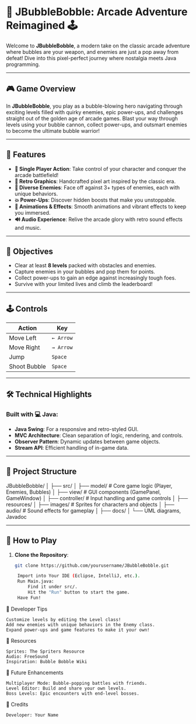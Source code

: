 # 🐉 JBubbleBobble: Arcade Adventure Reimagined 🕹️

Welcome to **JBubbleBobble**, a modern take on the classic arcade adventure where bubbles are your weapon, and enemies are just a pop away from defeat! Dive into this pixel-perfect journey where nostalgia meets Java programming.

---

## 🎮 Game Overview
In **JBubbleBobble**, you play as a bubble-blowing hero navigating through exciting levels filled with quirky enemies, epic power-ups, and challenges straight out of the golden age of arcade games. Blast your way through levels using your bubble cannon, collect power-ups, and outsmart enemies to become the ultimate bubble warrior!

---

## 🚀 Features
- **👤 Single Player Action**: Take control of your character and conquer the arcade battlefield!
- **🎨 Retro Graphics**: Handcrafted pixel art inspired by the classic era.
- **🤖 Diverse Enemies**: Face off against 3+ types of enemies, each with unique behaviors.
- **💥 Power-Ups**: Discover hidden boosts that make you unstoppable.
- **🌟 Animations & Effects**: Smooth animations and vibrant effects to keep you immersed.
- **🔊 Audio Experience**: Relive the arcade glory with retro sound effects and music.

---

## 🎯 Objectives
- Clear at least **8 levels** packed with obstacles and enemies.
- Capture enemies in your bubbles and pop them for points.
- Collect power-ups to gain an edge against increasingly tough foes.
- Survive with your limited lives and climb the leaderboard!

---

## 🕹️ Controls
| Action           | Key            |
|------------------|----------------|
| Move Left        | `← Arrow`      |
| Move Right       | `→ Arrow`      |
| Jump             | `Space`        |
| Shoot Bubble     | `Space`        |

---

## 🛠️ Technical Highlights
### Built with 💻 Java:
- **Java Swing**: For a responsive and retro-styled GUI.
- **MVC Architecture**: Clean separation of logic, rendering, and controls.
- **Observer Pattern**: Dynamic updates between game objects.
- **Stream API**: Efficient handling of in-game data.

---

## 📂 Project Structure

JBubbleBobble/ │ ├── src/ │ ├── model/ # Core game logic (Player, Enemies, Bubbles) │ ├── view/ # GUI components (GamePanel, GameWindow) │ ├── controller/ # Input handling and game controls │ ├── resources/ │ ├── images/ # Sprites for characters and objects │ ├── audio/ # Sound effects for gameplay │ ├── docs/ │ └── UML diagrams, Javadoc


---

## 🎉 How to Play
1. **Clone the Repository**:
   ```bash
   git clone https://github.com/yourusername/JBubbleBobble.git

    Import into Your IDE (Eclipse, IntelliJ, etc.).
    Run Main.java:
        Find it under src/.
        Hit the "Run" button to start the game.
    Have Fun!

🧙 Developer Tips

    Customize levels by editing the Level class!
    Add new enemies with unique behaviors in the Enemy class.
    Expand power-ups and game features to make it your own!

💾 Resources

    Sprites: The Spriters Resource
    Audio: FreeSound
    Inspiration: Bubble Bobble Wiki

🔮 Future Enhancements

    Multiplayer Mode: Bubble-popping battles with friends.
    Level Editor: Build and share your own levels.
    Boss Levels: Epic encounters with end-level bosses.

🙌 Credits

    Developer: Your Name
